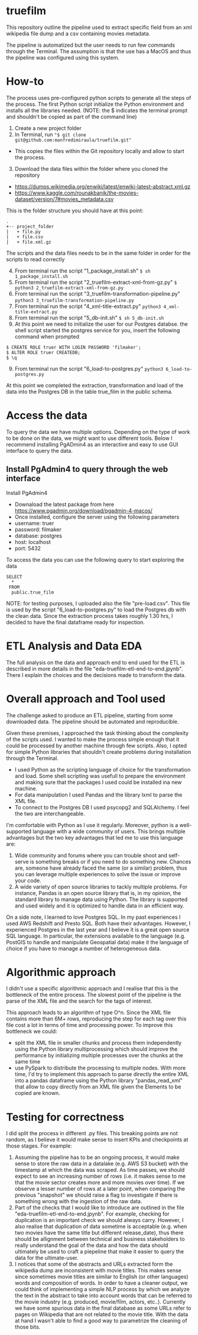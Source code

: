 # truefilm 

This repository outline the pipeline used to extract specific field from an xml wikipedia file dump and a csv containing movies metadata. 

The pipeline is automatized but the user needs to run few commands through the Terminal. The assumption is that the use has a MacOS and thus the pipeline was configured using this system. 

# How-to
The process uses pre-configured python scripts to generate all the steps of the process. The first Python script initialize the Python environment and installs all the libraries needed. (NOTE: the $ indicates the terminal prompt and shouldn't be copied as part of the command line)

1. Create a new project folder 
2. In Terminal, run 
```"$ git clone git@github.com:manfredimiraula/truefilm.git"```
  - This copies the files within the Git repository locally and allow to start the process. 
3. Download the data files within the folder where you cloned the repository
  - https://dumps.wikimedia.org/enwiki/latest/enwiki-latest-abstract.xml.gz
  - https://www.kaggle.com/rounakbanik/the-movies-dataset/version/7#movies_metadata.csv
  
This is the folder structure you should have at this point:
```
.
+-- project_folder
|   + file.py
|   + file.csv
|   + file.xml.gz
```

The scripts and the data files needs to be in the same folder in order for the scripts to read correctly

4. From terminal run the script "1_package_install.sh"
```$ sh 1_package_install.sh```
5. From terminal run the script "2_truefilm-extract-xml-from-gz.py"
```$ python3 2_truefilm-extract-xml-from-gz.py```
6. From terminal run the script "3_truefilm-transformation-pipeline.py"
```python3 3_truefilm-transformation-pipeline.py```
7. From terminal run the script "4_xml-title-extract.py"
```python3 4_xml-title-extract.py```
8. From terminal run the script "5_db-init.sh"
```$ sh 5_db-init.sh```
9. At this point we need to initialize the user for our Postgres databse. the shell script started the postgres service for you, insert the following command when prompted
```
$ CREATE ROLE truer WITH LOGIN PASSWORD 'filmaker';
$ ALTER ROLE truer CREATEDB;
$ \q 
 ```
9. From terminal run the script "6_load-to-postgres.py"
```python3 6_load-to-postgres.py```

At this point we completed the extraction, transformation and load of the data into the Postgres DB in the table true_film in the public schema. 

# Access the data
To query the data we have multiple options. Depending on the type of work to be done on the data, we might want to use different tools. Below I recommend installing PgADmin4 as an interactive and easy to use GUI interface to query the data. 

## Install PgAdmin4 to query through the web interface

Install PgAdmin4 
- Downaload the latest package from here https://www.pgadmin.org/download/pgadmin-4-macos/
- Once installed, configure the server using the following parameters
- username: truer
- password: filmaker
- database: postgres
- host: localhost 
- port: 5432


To access the data you can use the following query to start exploring the data
```
SELECT 
  * 
 FROM 
  public.true_film
```
NOTE: for testing purposes, I uploaded also the file "pre-load.csv". This file is used by the script "6_load-to-postgres.py" to load the Postgres db with the clean data. Since the extraction process takes roughly 1.30 hrs, I decided to have the final dataframe ready for inspection. 

# ETL Analysis and Data EDA
The full analysis on the data and approach end to end used for the ETL is described in more details in the file "eda-truefilm-etl-end-to-end.jpynb". There I explain the choices and the decisions made to transform the data. 

# Overall approach and Tool used 
The challenge asked to produce an ETL pipeline, starting from some downloaded data. The pipeline should be automated and reproducible. 

Given these premises, I approached the task thinking about the complexity of the scripts used. I wanted to make the process simple enough that it could be processed by another machine through few scripts. Also, I opted for simple Python libraries that shouldn't create problems during installation through the Terminal. 

- I used Python as the scripting language of choice for the transformation and load. Some shell scripting was usefull to prepare the environment and making sure that the packages I used could be installed ina new machine. 
- For data manipulation I used Pandas and the library lxml to parse the XML file. 
- To connect to the Postgres DB I used psycopg2 and SQLAlchemy. I feel the two are interchangeable. 

I'm comfortable with Python as I use it regularly. Moreover, python is a well-supported language with a wide community of users. This brings multiple advantages but the two key advantages that led me to use this language are: 

1. Wide community and forums where you can trouble shoot and self-serve is something breaks or if you need to do something new. Chances are, someone have already faced the same (or a similar) problem, thus you can leverage multiple experiences to solve the issue or improve your code. 
2. A wide variety of open source libraries to tackly multiple problems. For instance, Pandas is an open source library that is, in my opinion, the standard library to manage data using Python. The library is supported and used widely and it is optimized to handle data in an efficient way. 

On a side note, I learned to love Postgres SQL. In my past experiences I used AWS Redshift and Presto SQL. Both have their advantages. However, I experienced Postgres in the last year and I believe it is a great open source SQL language. In particular, the extensions available to the language (e.g. PostGIS to handle and manipulate Geospatial data) make it the language of choice if you have to manage a number of heterogeneous data. 

# Algorithmic approach
I didn't use a specific algorithmic approach and I realise that this is the bottleneck of the entire process. The slowest point of the pipeline is the parse of the XML file and the search for the tags of interest. 

This approach leads to an algorithm of type O^n. Since the XML file contains more than 6M+ rows, reproducing the step for each tag over this file cost a lot in terms of time and processing power. To improve this bottleneck we could: 
- split the XML file in smaller chunks and process them independently using the Python library multiprocessing which should improve the performance by initializing multiple processes over the chunks at the same time
- use PySpark to distribute the processing to multiple nodes. With more time, I'd try to implement this approach to parse directly the entire XML into a pandas dataframe using the Python library "pandas_read_xml" that allow to copy directly from an XML file given the Elements to be copied are known. 

# Testing for correctness
I did split the process in different .py files. This breaking points are not random, as I believe it would make sense to insert KPIs and checkpoints at those stages. For example: 
1. Assuming the pipeline has to be an ongoing process, it would make sense to store the raw data in a datalake (e.g. AWS S3 bucket) with the timestamp at which the data was scraped. As time passes, we should expect to see an increasing number of rows (i.e. it makes sense to me that the movie sector creates more and more movies over time). If we observe a lesser number of rows at a later point, when comparing the previous "snapshot" we should raise a flag to investigate if there is something wrong with the ingestion of the raw data. 
2. Part of the checks that I would like to introduce are outlined in the file "eda-truefilm-etl-end-to-end.jpynb". For example, checking for duplication is an important check we should always carry. However, I also realise that duplication of data sometime is acceptable (e.g. when two movies have the same title but different release_date), thus there should be allignment between technical and business stakeholders to really understand the goal of the data and how the data should ultimately be used to craft a piepeline that make it easier to query the data for the ultimate-user. 
3. I notices that some of the abstracts and URLs extracted form the wikipedia dump are inconsistent with movie titles. This makes sense since sometimes movie titles are similar to English (or other languages) words and composition of words. In order to have a cleaner output, we could think of implementing a simple NLP process by which we analyze the text in the abstract to take into account words that can be referred to the movie industry (e.g. produced, movie/film, actors, etc..). Currently we have some spurious data in the final database as some URLs refer to pages on Wikipedia that are not related to the movie title. With the data at hand I wasn't able to find a good way to parametrize the cleaning of those bits. 


